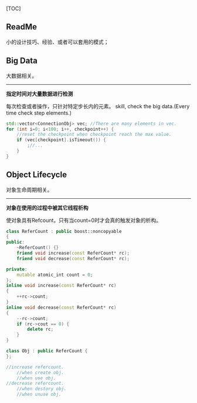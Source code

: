 [TOC]



## ReadMe

小的设计技巧、经验、或者可以套用的模式；





## Big Data

大数据相关。



----------

**指定时间对大量数据进行检测**

每次检查或者操作，只针对特定步长内的元素。
skill, check the big data.(Every time check step elements.)

```cpp
std::vector<ConnectionObj> vec; //There are many elements in vec.
for (int i=0; i<100; i++, checkpoint++) {
    //reset the checkpoint when checkpoint reach the max value.
    if (vec[checkpoint].isTimeout()) {
        ;//...
    }
}
```




## Object Lifecycle

对象生命周期相关。



----

**对象在使用的过程中被其它线程析构**

使对象具有Refcount，只有当count=0时才会真的触发对象的析构。

```cpp
class ReferCount : public boost::noncopyable
{
public:
    ~ReferCount() {}
    friend void increase(const ReferCount* rc);
    friend void decrease(const ReferCount* rc);

private:
    mutable atomic_int count = 0;
};
inline void increase(const ReferCount* rc)
{
    ++rc->count;
}
inline void decrease(const ReferCount* rc)
{
    --rc->count;
    if (rc->cout == 0) {
        delete rc;
    }
}

class Obj : public ReferCount {
};

//increase refercount.
    //when create obj.
    //when use obj.
//decrease refercount.
    //when destory obj.
    //when unuse obj.
```


